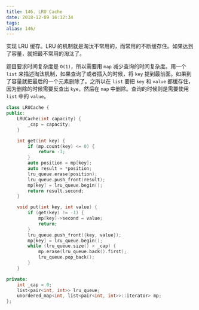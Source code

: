 ```yaml
---
title: 146. LRU Cache
date: 2018-12-09 16:12:34
tags:
alias: 146/
---
```


实现 LRU 缓存。LRU 的机制就是淘汰不常用的，而常用的不断缓存住。如果达到了容量，就把最不常用的淘汰了。

<!--more-->

题目要求时间复杂度是 `O(1)`，所以需要用 `map` 减少查询的时间复杂度。用一个 `list` 来描述淘汰机制，如果查询了或者插入的时候，将 `key` 提到最前面。如果到了容量就把最后的一个元素删除了。之所以在 `list` 要把 `key` 和 `value` 都缓存住，因为删除的时候需要反查出 `kye`，然后在 `map` 中删除。查询的时候则是需要使用 `list` 中的 `value`。

```cpp
class LRUCache {
public:
    LRUCache(int capacity) {
        _cap = capacity;
    }

    int get(int key) {
        if (mp.count(key) <= 0) {
            return -1;
        }
        auto position = mp[key];
        auto result = *position;
        lru_queue.erase(position);
        lru_queue.push_front(result);
        mp[key] = lru_queue.begin();
        return result.second;
    }

    void put(int key, int value) {
        if (get(key) != -1) {
            mp[key]->second = value;
            return;
        }
        lru_queue.push_front({key, value});
        mp[key] = lru_queue.begin();
        while (lru_queue.size() > _cap) {
            mp.erase(lru_queue.back().first);
            lru_queue.pop_back();
        }
    }

private:
    int _cap = 0;
    list<pair<int, int>> lru_queue;
    unordered_map<int, list<pair<int, int>>::iterator> mp;
};
```
